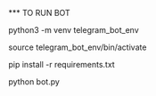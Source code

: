 *** TO RUN BOT

python3 -m venv telegram_bot_env

source telegram_bot_env/bin/activate

pip install -r requirements.txt

python bot.py